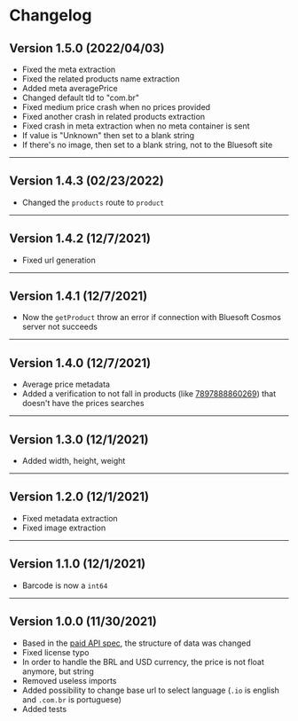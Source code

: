 # Changelog

## Version 1.5.0 (2022/04/03)

- Fixed the meta extraction
- Fixed the related products name extraction
- Added meta averagePrice
- Changed default tld to "com.br"
- Fixed medium price crash when no prices provided
- Fixed another crash in related products extraction
- Fixed crash in meta extraction when no meta container is sent
- If value is "Unknown" then set to a blank string
- If there's no image, then set to a blank string, not to the Bluesoft site

---

## Version 1.4.3 (02/23/2022)

- Changed the `products` route to `product`

---

## Version 1.4.2 (12/7/2021)

- Fixed url generation

---

## Version 1.4.1 (12/7/2021)

- Now the `getProduct` throw an error if connection with Bluesoft Cosmos server not succeeds

---

## Version 1.4.0 (12/7/2021)

- Average price metadata
- Added a verification to not fall in products (like [7897888860269](https://cosmos.bluesoft.io/products/7897888860269)) that doesn't have the prices searches

---

## Version 1.3.0 (12/1/2021)

- Added width, height, weight

---

## Version 1.2.0 (12/1/2021)

- Fixed metadata extraction
- Fixed image extraction

---

## Version 1.1.0 (12/1/2021)

- Barcode is now a `int64`

---

## Version 1.0.0 (11/30/2021)

- Based in the [paid API spec](https://cosmos.bluesoft.io/api), the structure of data was changed
- Fixed license typo
- In order to handle the BRL and USD currency, the price is not float anymore,
  but string
- Removed useless imports
- Added possibility to change base url to select language (`.io` is english and `.com.br` is portuguese)
- Added tests

